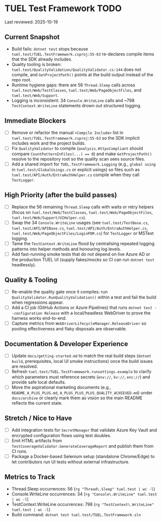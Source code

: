 # TUEL Test Framework TODO

Last reviewed: 2025-10-19

## Current Snapshot
- Build fails: `dotnet test` stops because `tuel.test/TUEL.TestFramework.csproj:55-63` re-declares compile items that the SDK already includes.
- Quality tooling is broken: `tuel.test/QualityValidation/QualityValidator.cs:144` does not compile, and `GetProjectPath()` points at the build output instead of the repo root.
- Runtime hygiene gaps: there are 56 `Thread.Sleep` calls across `tuel.test/Web/TestClasses`, `tuel.test/Web/PageObjectFiles`, and `tuel.test/Web/Support`.
- Logging is inconsistent: 34 `Console.WriteLine` calls and ~798 `TestContext.WriteLine` statements drown out structured logging.

## Immediate Blockers
- [ ] Remove or refactor the manual `<Compile Include>` list in `tuel.test/TUEL.TestFramework.csproj:55-63` so the SDK implicit includes work and the project builds.
- [ ] Fix `QualityValidator` to compile (`analysis.HttpsCompliant` should compare `CountPatternInFiles(...) == 0`) and make `GetProjectPath()` resolve to the repository root so the quality scan sees source files.
- [ ] Add a shared import for `TUEL.TestFramework.Logging` (e.g., `global using` in `tuel.test/GlobalUsings.cs` or explicit usings) so files such as `tuel.test/API/Auth/EntraAuthHelper.cs` compile when they call `TestLogger`.

## High Priority (after the build passes)
- [ ] Replace the 56 remaining `Thread.Sleep` calls with waits or retry helpers (focus on `tuel.test/Web/TestClasses`, `tuel.test/Web/PageObjectFiles`, `tuel.test/Web/Support/UIHelper.cs`).
- [ ] Swap the 34 `Console.WriteLine` usages (see `tuel.test/TestBase.cs`, `tuel.test/API/APIBase.cs`, `tuel.test/API/Auth/EntraAuthHelper.cs`, `tuel.test/Web/PageObjectFiles/LoginPOM.cs`) for `TestLogger` or MSTest logging.
- [ ] Tame the `TestContext.WriteLine` flood by centralising repeated logging patterns into helper methods and honouring log levels.
- [ ] Add fast-running smoke tests that do not depend on live Azure AD or the production TUEL UI (supply fakes/mocks so CI can run `dotnet test` headlessly).

## Quality & Tooling
- [ ] Re-enable the quality gate once it compiles: run `QualityValidator.RunQualityValidation()` within a test and fail the build when regressions appear.
- [ ] Add a CI job (GitHub Actions or Azure Pipelines) that runs `dotnet test --configuration Release` with a local/headless WebDriver to prove the harness works end-to-end.
- [ ] Capture metrics from `WebDriverLifecycleManager.ReleaseDriver` so pooling effectiveness and flaky disposals are observable.

## Documentation & Developer Experience
- [ ] Update `docs/getting-started.md` to match the real build steps (`dotnet build`, prerequisites, local UI smoke instructions) once the build issues are resolved.
- [ ] Refresh `tuel.test/TUEL.TestFramework.runsettings.example` to clarify which parameters must reference secrets (`env://`, `kv://`, `enc://`) and provide safe local defaults.
- [ ] Move the aspirational marketing documents (e.g., `README_A_PLUS_PLUS.md`, `A_PLUS_PLUS_PLUS_QUALITY_ACHIEVED.md`) under `docs/archive` or clearly mark them as vision so the main README reflects the current state.

## Stretch / Nice to Have
- [ ] Add integration tests for `SecretManager` that validate Azure Key Vault and encrypted configuration flows using test doubles.
- [ ] Emit HTML artifacts from `TestCoverageValidator.GenerateCoverageReport` and publish them from CI runs.
- [ ] Package a Docker-based Selenium setup (standalone Chrome/Edge) to let contributors run UI tests without external infrastructure.

## Metrics to Track
- Thread.Sleep occurrences: 56 (`rg "Thread\.Sleep" tuel.test | wc -l`)
- Console.WriteLine occurrences: 34 (`rg "Console\.WriteLine" tuel.test | wc -l`)
- TestContext.WriteLine occurrences: 798 (`rg "TestContext\.WriteLine" tuel.test | wc -l`)
- Build command: `dotnet test tuel.test/TUEL.TestFramework.sln`
